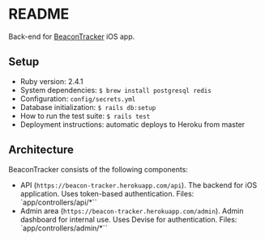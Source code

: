# README

Back-end for [BeaconTracker](https://github.com/dankimio/BeaconTracker) iOS app.

## Setup

- Ruby version: 2.4.1
- System dependencies: `$ brew install postgresql redis`
- Configuration: `config/secrets.yml`
- Database initialization: `$ rails db:setup`
- How to run the test suite: `$ rails test`
- Deployment instructions: automatic deploys to Heroku from master

## Architecture

BeaconTracker consists of the following components:

- API (`https://beacon-tracker.herokuapp.com/api`). The backend for iOS application. Uses token-based authentication. Files: `app/controllers/api/*``
- Admin area (`https://beacon-tracker.herokuapp.com/admin`). Admin dashboard for internal use. Uses Devise for authentication. Files: `app/controllers/admin/*``
